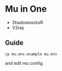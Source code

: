 # Mu in One

* ShadowsocksR
* V2ray


## Guide

```
cp mu.env.example mu.env
```

and edit mu config.
